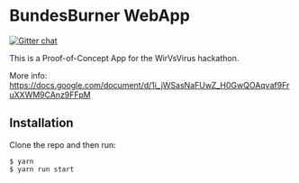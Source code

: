 # BundesBurner WebApp

[![Gitter chat](https://badges.gitter.im/gitterHQ/gitter.png)](https://gitter.im/dgE-krisengeld/community)

This is a Proof-of-Concept App for the WirVsVirus hackathon.

More info: https://docs.google.com/document/d/1i_jWSasNaFUwZ_H0GwQOAqvaf9FruXXWM9CAnz9FFpM

## Installation

Clone the repo and then run:
```
$ yarn
$ yarn run start
```

